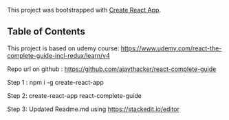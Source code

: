 This project was bootstrapped with
[Create React App](https://github.com/facebookincubator/create-react-app).

## Table of Contents

This project is based on udemy course:
https://www.udemy.com/react-the-complete-guide-incl-redux/learn/v4

Repo url on github : https://github.com/ajaythacker/react-complete-guide

Step 1 : npm i -g create-react-app

Step 2: create-react-app react-complete-guide

Step 3: Updated Readme.md using https://stackedit.io/editor

